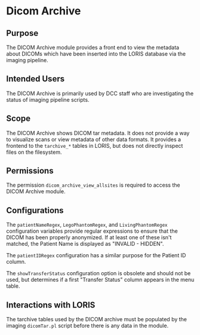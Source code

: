 # Dicom Archive

## Purpose

The DICOM Archive module provides a front end to view the metadata
about DICOMs which have been inserted into the LORIS database via
the imaging pipeline.

## Intended Users

The DICOM Archive is primarily used by DCC staff who are investigating
the status of imaging pipeline scripts.

## Scope

The DICOM Archive shows DICOM tar metadata. It does not provide a
way to visualize scans or view metadata of other data formats. It
provides a frontend to the `tarchive_*` tables in LORIS, but does
not directly inspect files on the filesystem.

## Permissions

The permission `dicom_archive_view_allsites` is required to access
the DICOM Archive module.

## Configurations

The `patientNameRegex`, `LegoPhantomRegex`, and `LivingPhantomRegex`
configuration variables provide regular expressions to ensure that
the DICOM has been properly anonymized. If at least one of these
isn't matched, the Patient Name is displayed as "INVALID - HIDDEN".

The `patientIDRegex` configuration has a similar purpose for the
Patient ID column.

The `showTransferStatus` configuration option is obsolete and should
not be used, but determines if a first "Transfer Status" column
appears in the menu table.

## Interactions with LORIS

The tarchive tables used by the DICOM archive must be populated by
the imaging `dicomTar.pl` script before there is any data in the module.
